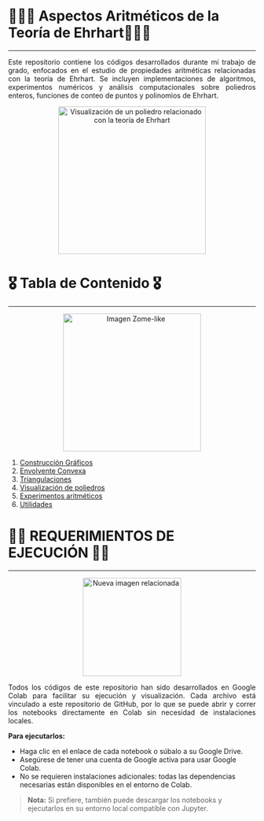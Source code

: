 # 👩‍💻🩻 Aspectos Aritméticos de la Teoría de Ehrhart🔐🧑‍💻
<span style="font-size: 24px;"></span>
_____________________________

<div align="justify">
Este repositorio contiene los códigos desarrollados durante mi trabajo de grado, enfocados en el estudio de propiedades aritméticas relacionadas con la teoría de Ehrhart.
Se incluyen implementaciones de algoritmos, experimentos numéricos y análisis computacionales sobre poliedros enteros, funciones de conteo de puntos y polinomios de Ehrhart.
</div>

<p align="center">
  <img src="https://nedbatchelder.com/pix/jenn-polytope.jpg" alt="Visualización de un poliedro relacionado con la teoría de Ehrhart" width="300">
</p>



# 🎖️ Tabla de Contenido 🎖️
<span style="font-size: 24px;"></span>
_____________________________
<p align="center">
  <img src="https://upload.wikimedia.org/wikipedia/commons/thumb/e/ee/Zome-like.png/480px-Zome-like.png" alt="Imagen Zome-like"width="280">
</p>



1. [Construcción Gráficos](#construccion-graficos)
2. [Envolvente Convexa](#envolvente-convexa)
3. [Triangulaciones](#triangulaciones-algoritmos)
4. [Visualización de poliedros](#visualización-de-poliedros)
5. [Experimentos aritméticos](#experimentos-aritméticos)
6. [Utilidades](#utilidades)



# 🥷🚨 REQUERIMIENTOS DE EJECUCIÓN 🚨🥷
<span style="font-size: 24px;"></span>
____________________________________

<p align="center">
  <img src="https://images.zapnito.com/cdn-cgi/image/metadata=copyright,format=auto,quality=95,fit=scale-down/https://images.zapnito.com/users/717496/posters/e2e24f08-ec2c-4e55-ae2b-f2e86d55051e_large.png" alt="Nueva imagen relacionada" width="200">
</p>


<div align="justify">
Todos los códigos de este repositorio han sido desarrollados en Google Colab para facilitar su ejecución y visualización.  
Cada archivo está vinculado a este repositorio de GitHub, por lo que se puede abrir y correr los notebooks directamente en Colab sin necesidad de instalaciones locales.
</div>



**Para ejecutarlos:**

- Haga clic en el enlace de cada notebook o súbalo a su Google Drive.
- Asegúrese de tener una cuenta de Google activa para usar Google Colab.
- No se requieren instalaciones adicionales: todas las dependencias necesarias están disponibles en el entorno de Colab.

> **Nota:** Si prefiere, también puede descargar los notebooks y ejecutarlos en su entorno local compatible con Jupyter.

